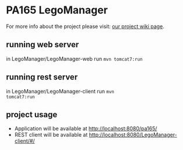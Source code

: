 PA165 LegoManager
=====================
For more info about the project please visit: <a href="">our project wiki page</a>.

running web server
---------------------
in LegoManager/LegoManager-web run <code>mvn tomcat7:run</code>

running rest server
--------------------
in LegoManager/LegoManager-client run <code>mvn tomcat7:run</code>

project usage
---------------------
* Application will be available at <a href="http://localhost:8080/pa165/">http://localhost:8080/pa165/</a>
* REST client will be available at <a href="http://localhost:8080/LegoManager-client/#/">http://localhost:8080/LegoManager-client/#/</a>

